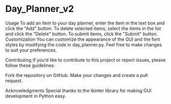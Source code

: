 # Day_Planner_v2

Usage
To add an item to your day planner, enter the item in the text box and click the "Add" button.
To delete selected items, select the items in the list and click the "Delete" button.
To submit items, click the "Submit" button.
Customization
You can customize the appearance of the GUI and the font styles by modifying the code in day_planner.py. Feel free to make changes to suit your preferences.

Contributing
If you'd like to contribute to this project or report issues, please follow these guidelines:

Fork the repository on GitHub.
Make your changes and create a pull request.

Acknowledgments
Special thanks to the tkinter library for making GUI development in Python easy.
